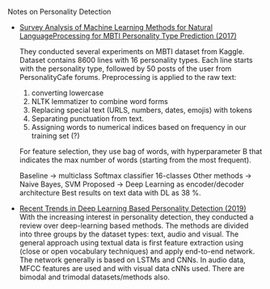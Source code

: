 
Notes on Personality Detection

* [Survey Analysis of Machine Learning Methods for Natural LanguageProcessing for MBTI Personality Type Prediction (2017)](https://pdfs.semanticscholar.org/a73a/238cfe4b906d51c3b66f1e9b58a1801596e4.pdf)

  They conducted several experiments on MBTI dataset from Kaggle. Dataset contains 8600 lines with 16 personality types. Each line starts with the personality type, followed by 50 posts of the user from PersonalityCafe forums.
  Preprocessing is applied to the raw text:
     1. converting lowercase
     2. NLTK lemmatizer to combine word forms
     3. Replacing special text (URLS, numbers, dates, emojis) with tokens
     4. Separating punctuation from text.
     5. Assigning words to numerical indices based on frequency in our training set (?)

   For feature selection, they use bag of words, with hyperparameter B that indicates the max number of words (starting from the most frequent).

    Baseline -> multiclass Softmax classifier 16-classes
    Other methods -> Naive Bayes, SVM
    Proposed -> Deep Learning as encoder/decoder architecture
    Best results on text data with DL as 38 %.


* [Recent Trends in Deep Learning Based Personality Detection (2019)](https://deepai.org/publication/recent-trends-in-deep-learning-based-personality-detection)
   With the increasing interest in personality detection, they conducted a review over deep-learning based methods.
   The methods are divided into three groups by the dataset types: text, audio and visual.
   The general approach using textual data is first feature extraction using (close or open vocabulary techniques) and apply end-to-end network.
   The network generally is based on LSTMs and CNNs. In audio data, MFCC features are used and with visual data cNNs used.
   There are bimodal and trimodal datasets/methods also. 